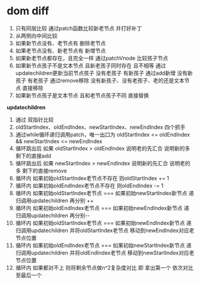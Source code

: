 # dom diff

1. 只有同层比较 通过patch函数比较新老节点 并打好补丁
3. 从两侧向中间比较
4. 如果新节点没有、老节点有 删除老节点
5. 如果老节点没有、新老节点有 新增节点
6. 如果新老节点都存在，且完全一样 通过patchVnode 比较孩子节点
7. 如果新节点孩子不是文本节点 且新老孩子同时存在 且不相等 通过updatechildren更新当前节点孩子
    没有老孩子 有新孩子 通过add新增
    没有新孩子 有老孩子 通过remove移除
    没有新孩子、没有老孩子、老的还是文本节点 直接移除
8. 如果新节点孩子是文本节点 且和老节点孩子不同 直接替换


**updatechildren** 
1. 通过 双指针比较
2. oldStartIndex、oldEndIndex、newStartIndex、newEndIndex 四个抓手
3. 通过while循环递归调用patch，唯一出口为 oldStartIndex <= oldEndIndex && newStartIndex <= newEndIndex
4. 循环跳出后 如果 oldStartIndex > oldEndIndex 说明老的先汇合 说明新的多 剩下的直接add
5. 循环跳出后 如果 newStartIndex > newEndIndex 说明新的先汇合 说明老的多 剩下的直接remove
6. 循环内 如果初始oldStartIndex老节点不存在 则oldStartIndex += 1 
7. 循环内 如果初始oldEndIndex老节点不存在 则oldEndIndex -= 1 
8. 循环内 如果初始oldStartIndex老节点 === 如果初始newStartIndex新节点 递归调用updatechildren 再分别 ++
9. 循环内 如果初始oldEndIndex老节点 === 如果初始newEndIndex新节点 递归调用updatechildren 再分别--
10. 循环内 如果初始oldStartIndex老节点 === 如果初始newEndIndex新节点 递归调用updatechildren 并将oldStartIndex老节点 移动到newEndIndex对应老节点位置
11. 循环内 如果初始oldEndIndex老节点 === 如果初始newStartIndex新节点 递归调用updatechildren 并将oldEndIndex老节点 移动到newStartIndex对应老节点位置
12. 循环内 如果都对不上 则将剩余节点做n^2复杂度对比 即 拿出第一个 依次对比至最后一个
